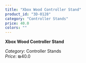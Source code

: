 ```yaml
---
title: "Xbox Wood Controller Stand"
product_id: "3D-0128"
category: "Controller Stands"
price: 40.0
colors: ""
---
```


**Xbox Wood Controller Stand**

*Category*: Controller Stands  
*Price*: ₪40.0

